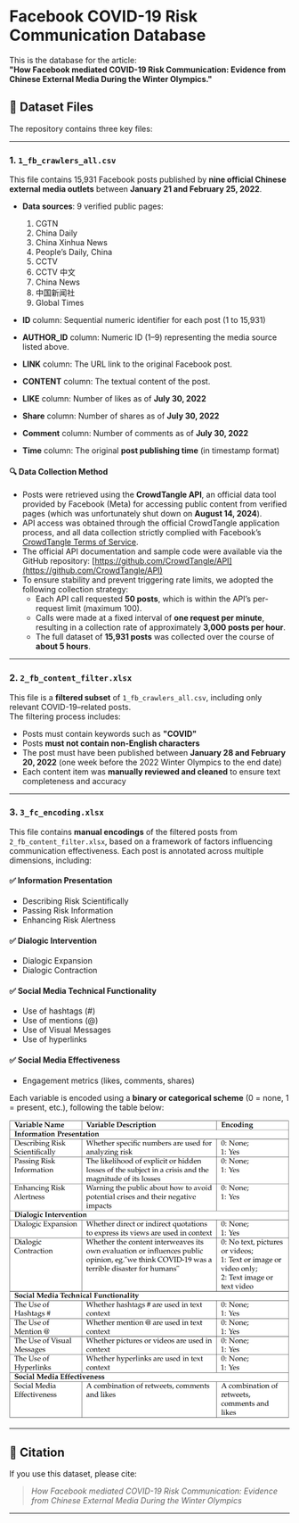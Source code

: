 # Facebook COVID-19 Risk Communication Database

This is the database for the article:  
**"How Facebook mediated COVID-19 Risk Communication: Evidence from Chinese External Media During the Winter Olympics."**

## 📁 Dataset Files

The repository contains three key files:

---

### 1. `1_fb_crawlers_all.csv`

This file contains 15,931 Facebook posts published by **nine official Chinese external media outlets** between **January 21 and February 25, 2022**.

- **Data sources**: 9 verified public pages:
  1. CGTN  
  2. China Daily  
  3. China Xinhua News  
  4. People’s Daily, China  
  5. CCTV  
  6. CCTV 中文  
  7. China News  
  8. 中国新闻社  
  9. Global Times

- **ID** column: Sequential numeric identifier for each post (1 to 15,931) 

- **AUTHOR_ID** column: Numeric ID (1–9) representing the media source listed above.

- **LINK** column: The URL link to the original Facebook post.

- **CONTENT** column: The textual content of the post.

- **LIKE** column: Number of likes as of **July 30, 2022**

- **Share** column: Number of shares as of **July 30, 2022** 

- **Comment** column: Number of comments as of **July 30, 2022**

- **Time** column: The original **post publishing time** (in timestamp format)

#### 🔍 Data Collection Method

- Posts were retrieved using the **CrowdTangle API**, an official data tool provided by Facebook (Meta) for accessing public content from verified pages (which was unfortunately shut down on **August 14, 2024**).
- API access was obtained through the official CrowdTangle application process, and all data collection strictly complied with Facebook’s [CrowdTangle Terms of Service](https://www.crowdtangle.com/terms/).
- The official API documentation and sample code were available via the GitHub repository: [https://github.com/CrowdTangle/API](https://github.com/CrowdTangle/API)
- To ensure stability and prevent triggering rate limits, we adopted the following collection strategy:
  - Each API call requested **50 posts**, which is within the API’s per-request limit (maximum 100).
  - Calls were made at a fixed interval of **one request per minute**, resulting in a collection rate of approximately **3,000 posts per hour**.
  - The full dataset of **15,931 posts** was collected over the course of **about 5 hours**.

---

### 2. `2_fb_content_filter.xlsx`

This file is a **filtered subset** of `1_fb_crawlers_all.csv`, including only relevant COVID-19–related posts.  
The filtering process includes:

- Posts must contain keywords such as **"COVID"**
- Posts **must not contain non-English characters**
- The post must have been published between **January 28 and February 20, 2022** (one week before the 2022 Winter Olympics to the end date)
- Each content item was **manually reviewed and cleaned** to ensure text completeness and accuracy

---

### 3. `3_fc_encoding.xlsx`


This file contains **manual encodings** of the filtered posts from `2_fb_content_filter.xlsx`, based on a framework of factors influencing communication effectiveness. Each post is annotated across multiple dimensions, including:

#### ✅ **Information Presentation**
- Describing Risk Scientifically
- Passing Risk Information
- Enhancing Risk Alertness

#### ✅ **Dialogic Intervention**
- Dialogic Expansion
- Dialogic Contraction

#### ✅ **Social Media Technical Functionality**
- Use of hashtags (#)
- Use of mentions (@)
- Use of Visual Messages
- Use of hyperlinks

#### ✅ **Social Media Effectiveness**
- Engagement metrics (likes, comments, shares)

Each variable is encoded using a **binary or categorical scheme** (0 = none, 1 = present, etc.), following the table below:

![Encoding Table](encoding_scheme.png)

---

## 📄 Citation

If you use this dataset, please cite:

> *How Facebook mediated COVID-19 Risk Communication: Evidence from Chinese External Media During the Winter Olympics*

---
